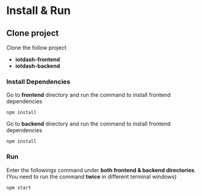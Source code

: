 # Install & Run

## Clone project

Clone the follow project

* **iotdash-frontend**
* **iotdash-backend**

### Install Dependencies

Go to **frontend** directory and run the command to install frontend dependencies

```text
npm install
```

Go to **backend** directory and run the command to install frontend dependencies

```text
npm install
```

### Run

Enter the followings command under **both frontend & backend directories**. \(You need to run the command **twice** in different terminal windows\)

```text
npm start
```

